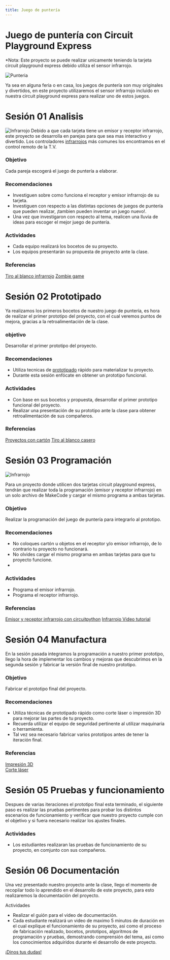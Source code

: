 ```yaml
---
title: Juego de puntería  
---
```


# Juego de puntería con Circuit Playground Express
*Nota: Este proyecto se puede realizar unicamente teniendo la tarjeta circuit playground express debido utiliza el sensor infrarrojo.

![Punteria]({{site.baseurl}}/img/punteria.gif)

Ya sea en alguna feria o en casa, los juegos de puntería son muy originales y divertidos, en este proyecto utilizaremos el sensor infrarrojo incluido en nuestra circuit playground express para realizar uno de estos juegos.

# Sesión 01 Analisis 
![Infrarrojo]({{site.baseurl}}/img/infrarrojo.gif)
Debido a que cada tarjeta tiene un emisor y receptor infrarrojo, este proyecto se desarrolla en parejas para que sea mas interactivo y divertido.
Los controladores [infrarrojos](https://es.wikipedia.org/wiki/Radiaci%C3%B3n_infrarroja) más comunes los encontramos en el control remoto de la T.V. 
### Objetivo 
Cada pareja escogerá el juego de puntería a elaborar.
### Recomendaciones 

+ Investiguen sobre como funciona el receptor y emisor infrarrojo de su tarjeta.
+ Investiguen con respecto a las distintas opciones de juegos de puntería que pueden realizar, ¡tambien pueden inventar un juego nuevo!.
+ Una vez que investigaron con respecto al tema, realicen una lluvia de ideas para escoger el mejor juego de puntería.

### Actividades

+ Cada equipo realizará los bocetos de su proyecto.
+ Los equipos presentarán su propuesta de proyecto ante la clase.
### Referencias 
[Tiro al blanco infrarrojo](https://learn.adafruit.com/circuit-playground-express-laser-tag/build-a-cpx-laser-tag-game)
[Zombie game](https://learn.adafruit.com/circuit-playground-express-ir-zombie-game/zombie-game-time-2)

# Sesión 02 Prototipado

Ya realizamos los primeros bocetos de nuestro juego de puntería, es hora de realizar el primer prototipo del proyecto, con el cual veremos puntos de mejora, gracias a la retroalimentación de la clase.

### objetivo 
Desarrollar el primer prototipo del proyecto.

### Recomendaciones 
+ Utiliza tecnicas de [prototipado](http://learn.makercademy.com/modules/intro/soluciondeproblemas/) rápido para materializar tu proyecto.
+ Durante esta sesión enfócate en obtener un prototipo funcional.

### Actividades 
+ Con base en sus bocetos y propuesta, desarrollar el primer prototipo funcional del proyecto.
+ Realizar una presentación de su prototipo ante la clase para obtener retroalimentación de sus compañeros.

### Referencias 
[Proyectos con cartón](http://learn.makercademy.com/modules/referencias/Carton/)
[Tiro al blanco casero](https://www.youtube.com/watch?v=VRX80h2Ia-k)

# Sesión 03 Programación 
![Infrarrojo]({{site.baseurl}}/img/infrared.gif)

Para un proyecto donde utilicen dos tarjetas circuit playground express, tendrán que realizar toda la programación (emisor y receptor infrarrojo) en un solo archivo de MakeCode y cargar el mismo programa a ambas tarjetas.
### Objetivo 
Realizar la programación del juego de puntería para integrarlo al prototipo.

### Recomendaciones 
+ No coloques cartón u objetos en el receptor y/o emisor infrarrojo, de lo contrario tu proyecto no funcionará.
+ No olvides cargar el mismo programa en ambas tarjetas para que tu proyecto funcione.
+ 
### Actividades
+ Programa el emisor infrarrojo.
+ Programa el receptor infrarrojo.

### Referencias
[Emisor y receptor infrarrojo con circuitpython](https://learn.adafruit.com/infrared-ir-receive-transmit-circuit-playground-express-circuit-python)
[Infrarrojo Video tutorial](https://youtu.be/9pOXGTUTq-k)

# Sesión 04 Manufactura
En la sesión pasada integramos la programación a nuestro primer prototipo, llego la hora de implementar los cambios y mejoras que descubrimos en la segunda sesión y fabricar la versión final de nuestro prototipo.
### Objetivo 
Fabricar el prototipo final del proyecto.

### Recomendaciones 
+ Utiliza técnicas de prototipado rápido como corte láser o impresión 3D para mejorar las partes de tu proyecto.
+ Recuerda utilizar el equipo de seguridad pertinente al utilizar maquinaria o herramienta.
+ Tal vez sea necesario fabricar varios prototipos antes de tener la iteración final.
### Referencias 
[Impresión 3D](http://learn.makercademy.com/modules/referencias/Impresion3D/) <br/>
[Corte láser](http://learn.makercademy.com/modules/referencias/cortadoralaser/)

# Sesión 05 Pruebas y funcionamiento
Despues de varias iteraciones el prototipo final esta terminado, el siguiente paso es realizar las pruebas pertinentes para probar los distintos escenarios de funcionamiento y verificar que nuestro proyecto cumple con el objetivo y si fuera necesario realizar los ajustes finales.
### Actividades
+ Los estudiantes realizaran las pruebas de funcionamiento de su proyecto, en comjunto con sus compañeros.
# Sesión 06 Documentación 
Una vez presentado nuestro proyecto ante la clase, llego el momento de recopilar todo lo aprendido en el desarrollo de este proyecto, para esto realizaremos la documentación del proyecto.

Actividades

+ Realizar el guión para el video de documentación.
+ Cada estudiante realizará un video de maximo 5 minutos de duración en el cual explique el funcionamiento de su proyecto, asi como el proceso de fabricación realizado, bocetos, prototipos, algoritmos de programación y pruebas, demostrando comprensión del tema, asi como los conocimientos adquiridos durante el desarrollo de este proyecto.




<a class="btn btn-primary" target="_blank" href="http://www.makermex.com/forum/makercademy-124">¡Dinos tus dudas!</a>
